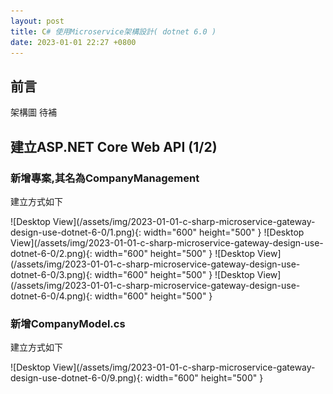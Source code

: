 ```yaml
---
layout: post
title: C# 使用Microservice架構設計( dotnet 6.0 )
date: 2023-01-01 22:27 +0800
---
```

## 前言
<p>架構圖 待補</p>

## 建立ASP.NET Core Web API (1/2)
### 新增專案,其名為CompanyManagement
<p>建立方式如下</p>
![Desktop View](/assets/img/2023-01-01-c-sharp-microservice-gateway-design-use-dotnet-6-0/1.png){: width="600" height="500" }
![Desktop View](/assets/img/2023-01-01-c-sharp-microservice-gateway-design-use-dotnet-6-0/2.png){: width="600" height="500" }
![Desktop View](/assets/img/2023-01-01-c-sharp-microservice-gateway-design-use-dotnet-6-0/3.png){: width="600" height="500" }
![Desktop View](/assets/img/2023-01-01-c-sharp-microservice-gateway-design-use-dotnet-6-0/4.png){: width="600" height="500" }


### 新增CompanyModel.cs
<p>建立方式如下</p>
 ![Desktop View](/assets/img/2023-01-01-c-sharp-microservice-gateway-design-use-dotnet-6-0/9.png){: width="600" height="500" }
<script  type='text/javascript' src=''>

    namespace CompanyManagement
    {
        public class CompanyModel
        {
            public int CompanyID { get; set; }
            public string CompanyName { get; set; }
            public string CompanyClass { get; set; }
            public DateTime DateofJoining { get; set; }
        }
    }


### 新增CompanyServiceController.cs
<p>建立方式如下</p>
![Desktop View](/assets/img/2023-01-01-c-sharp-microservice-gateway-design-use-dotnet-6-0/10.png){: width="600" height="500" }
![Desktop View](/assets/img/2023-01-01-c-sharp-microservice-gateway-design-use-dotnet-6-0/11.png){: width="600" height="500" }
![Desktop View](/assets/img/2023-01-01-c-sharp-microservice-gateway-design-use-dotnet-6-0/12.png){: width="600" height="500" }

### 設定 API Controller

API Controller的function如下
<script  type='text/javascript' src=''>

    using Microsoft.AspNetCore.Mvc;
    namespace CompanyManagement.Controllers
    {
        [Route("api/[controller]")]
        [ApiController]
        public class CompanyServiceController : ControllerBase
        {
            // GET: api/<StudentAdmissionController>
            [HttpGet]
            public IEnumerable<CompanyModel> Get()
            {
                CompanyModel admissionobj1 = new CompanyModel();
                CompanyModel admissionobj2 = new CompanyModel();
                admissionobj1.CompanyID = 1;
                admissionobj1.CompanyName = "HI";
                admissionobj1.CompanyClass = "X";
                admissionobj1.DateofJoining = DateTime.Now;
                admissionobj2.CompanyID = 2;
                admissionobj2.CompanyName = "Jay";
                admissionobj2.CompanyClass = "V";
                admissionobj2.DateofJoining = DateTime.Now;
                List<CompanyModel> listofobj = new List<CompanyModel>
                {
                    admissionobj1,
                    admissionobj2
                };
                return listofobj;
            }
        }
    }



### 執行API顯示結果
![Desktop View](/assets/img/2023-01-01-c-sharp-microservice-gateway-design-use-dotnet-6-0/18.png){: width="600" height="500" }
![Desktop View](/assets/img/2023-01-01-c-sharp-microservice-gateway-design-use-dotnet-6-0/16.png){: width="600" height="500" }

## 建立ASP.NET Core Web API (2/2)
### 新增專案，其名為EmpDetail
<p>新增專案</p>
![Desktop View](/assets/img/2023-01-01-c-sharp-microservice-gateway-design-use-dotnet-6-0/5.png){: width="600" height="500" }
![Desktop View](/assets/img/2023-01-01-c-sharp-microservice-gateway-design-use-dotnet-6-0/6.png){: width="600" height="500" }
![Desktop View](/assets/img/2023-01-01-c-sharp-microservice-gateway-design-use-dotnet-6-0/7.png){: width="600" height="500" }
![Desktop View](/assets/img/2023-01-01-c-sharp-microservice-gateway-design-use-dotnet-6-0/8.png){: width="600" height="500" }
###　新增EmpDetail.cs
 ![Desktop View](/assets/img/2023-01-01-c-sharp-microservice-gateway-design-use-dotnet-6-0/13.png){: width="600" height="500" }
 <script  type='text/javascript' src=''>

     namespace EmpDetail
    {
        public class EmpModel
        {
            public int EmpID { get; set; }
            public string EmpName { get; set; }
            public double AttendencePercentage { get; set; }
        }
    }

### 新增EmpServiceController.cs
![Desktop View](/assets/img/2023-01-01-c-sharp-microservice-gateway-design-use-dotnet-6-0/14.png){: width="600" height="500" }
![Desktop View](/assets/img/2023-01-01-c-sharp-microservice-gateway-design-use-dotnet-6-0/11.png){: width="600" height="500" }
![Desktop View](/assets/img/2023-01-01-c-sharp-microservice-gateway-design-use-dotnet-6-0/15.png){: width="600" height="500" }
### 設定 API Controller 
API Controller的function如下
 <script  type='text/javascript' src=''>

    using Microsoft.AspNetCore.Mvc;
    namespace EmpDetail.Controllers
    {
        [Route("api/[controller]")]
        [ApiController]
        public class EmpServiceController : ControllerBase
        {

            [HttpGet]
            public IEnumerable<EmpModel> Get()
            {
                EmpModel attendanceObj1 = new EmpModel();
                EmpModel attendanceObj2 = new EmpModel();
                attendanceObj1.EmpID = 1;
                attendanceObj1.EmpName = "Adam";
                attendanceObj1.AttendencePercentage = 83.02;
                attendanceObj2.EmpID = 2;
                attendanceObj2.EmpName = "Brad";
                attendanceObj2.AttendencePercentage = 71.02;
                List<EmpModel> listObj = new List<EmpModel>
                {
                    attendanceObj1,
                    attendanceObj2
                };
                return listObj;
            }
        }
    }


### 執行API顯示結果 
![Desktop View](/assets/img/2023-01-01-c-sharp-microservice-gateway-design-use-dotnet-6-0/19.png){: width="600" height="500" }
![Desktop View](/assets/img/2023-01-01-c-sharp-microservice-gateway-design-use-dotnet-6-0/17.png){: width="600" height="500" }
### 設定「同時啟動多個專案」
![Desktop View](/assets/img/2023-01-01-c-sharp-microservice-gateway-design-use-dotnet-6-0/20.png){: width="600" height="500" }
![Desktop View](/assets/img/2023-01-01-c-sharp-microservice-gateway-design-use-dotnet-6-0/21.png){: width="600" height="500" }
![Desktop View](/assets/img/2023-01-01-c-sharp-microservice-gateway-design-use-dotnet-6-0/22.png){: width="600" height="500" }
![Desktop View](/assets/img/2023-01-01-c-sharp-microservice-gateway-design-use-dotnet-6-0/23.png){: width="600" height="500" }

## 建立專案「APIGeteway」
![Desktop View](/assets/img/2023-01-01-c-sharp-microservice-gateway-design-use-dotnet-6-0/24.png){: width="600" height="500" }
![Desktop View](/assets/img/2023-01-01-c-sharp-microservice-gateway-design-use-dotnet-6-0/1.png){: width="600" height="500" }
![Desktop View](/assets/img/2023-01-01-c-sharp-microservice-gateway-design-use-dotnet-6-0/25.png){: width="600" height="500" }
![Desktop View](/assets/img/2023-01-01-c-sharp-microservice-gateway-design-use-dotnet-6-0/3.png){: width="600" height="500" }
![Desktop View](/assets/img/2023-01-01-c-sharp-microservice-gateway-design-use-dotnet-6-0/26.png){: width="600" height="500" }
### 在APIGeteway專案中,安裝Ocelot 
![Desktop View](/assets/img/2023-01-01-c-sharp-microservice-gateway-design-use-dotnet-6-0/27.png){: width="600" height="500" }
<script  type='text/javascript' src=''>

    NuGet\Install-Package Ocelot -Version 18.0.0

### 新增Ocelot.json 
![Desktop View](/assets/img/2023-01-01-c-sharp-microservice-gateway-design-use-dotnet-6-0/28.png){: width="600" height="500" }
![Desktop View](/assets/img/2023-01-01-c-sharp-microservice-gateway-design-use-dotnet-6-0/29.png){: width="600" height="500" }
### 設定Ocelot.json 
Ocelot.json的內容如下
<script  type='text/javascript' src=''>

    {
      "Routes": [
        {
          "DownstreamPathTemplate": "/api/CompanyService",
          "DownstreamScheme": "https",
          "DownstreamHostAndPorts": [
            {
              "Host": "localhost",
              "Port": 7185
            }
          ],
          "UpstreamPathTemplate": "/apigateway/CompanyAPI",
          "UpstreamHttpMethod": [ "GET", "PUT", "POST" ]
        },
        {
          "DownstreamPathTemplate": "/api/EmpService",
          "DownstreamScheme": "https",
          "DownstreamHostAndPorts": [
            {
              "Host": "localhost",
              "Port": 7252
            }
          ],
          "UpstreamPathTemplate": "/apigateway/EmpAPI",
          "UpstreamHttpMethod": [ "GET", "PUT", "POST" ]
        }
      ]
    }

### 設定啟動時,根據JSON載入設定 
![Desktop View](/assets/img/2023-01-01-c-sharp-microservice-gateway-design-use-dotnet-6-0/31.png){: width="600" height="500" }
<script  type='text/javascript' src=''>

    using Ocelot.DependencyInjection;
    using Ocelot.Middleware;
    var builder = WebApplication.CreateBuilder(args);
    // Add services to the container.
    builder.Services.AddCors(options => {
        options.AddPolicy("CORSPolicy", builder => builder.AllowAnyMethod().AllowAnyHeader().AllowCredentials().SetIsOriginAllowed((hosts) => true));
    });
    builder.Services.AddControllers();
    // Learn more about configuring Swagger/OpenAPI at https://aka.ms/aspnetcore/swashbuckle
    builder.Services.AddEndpointsApiExplorer();
    builder.Services.AddSwaggerGen();
    builder.Configuration.AddJsonFile("Ocelot.json", optional: false, reloadOnChange: true);
    builder.Services.AddOcelot(builder.Configuration);
    var app = builder.Build();
    // Configure the HTTP request pipeline.
    if (app.Environment.IsDevelopment())
    {
        app.UseSwagger();
        app.UseSwaggerUI();
    }
    app.UseCors("CORSPolicy");
    app.UseHttpsRedirection();
    app.UseAuthorization();
    app.MapControllers();
    await app.UseOcelot();
    app.Run();

### 設定多專案同時啟動 
![Desktop View](/assets/img/2023-01-01-c-sharp-microservice-gateway-design-use-dotnet-6-0/30.png){: width="600" height="500" }

### Ocelot.json設定對照 
![Desktop View](/assets/img/2023-01-01-c-sharp-microservice-gateway-design-use-dotnet-6-0/32.png){: width="600" height="500" }
![Desktop View](/assets/img/2023-01-01-c-sharp-microservice-gateway-design-use-dotnet-6-0/33.png){: width="600" height="500" }

## Microservice架構DEMO成功的顯示結果

<p>執行專案</p>
<p>可以從APIGeteway的網址調用到其他專案的API</p>
![Desktop View](/assets/img/2023-01-01-c-sharp-microservice-gateway-design-use-dotnet-6-0/34.png){: width="600" height="500" }
